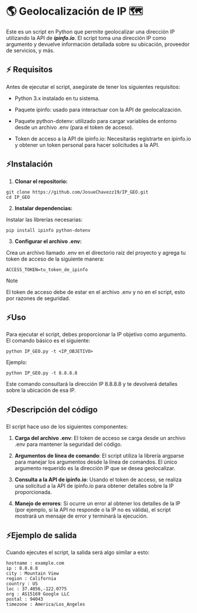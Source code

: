 # 🌎 Geolocalización de IP 🗺️
Este es un script en Python que permite geolocalizar una dirección IP utilizando la API de ***ipinfo.io***. El script toma una dirección IP como argumento y devuelve información detallada sobre su ubicación, proveedor de servicios, y más.

## ⚡ Requisitos
Antes de ejecutar el script, asegúrate de tener los siguientes requisitos:

* Python 3.x instalado en tu sistema.

* Paquete ipinfo: usado para interactuar con la API de geolocalización.

* Paquete python-dotenv: utilizado para cargar variables de entorno desde un archivo .env (para el token de acceso).

* Token de acceso a la API de ipinfo.io: Necesitarás registrarte en ipinfo.io y obtener un token personal para hacer solicitudes a la API.

## ⚡Instalación
1. **Clonar el repositorio:**
```
git clone https://github.com/JosueChavezz19/IP_GEO.git
cd IP_GEO
```

2. **Instalar dependencias:**

Instalar las librerías necesarias:
```
pip install ipinfo python-dotenv
```
3. **Configurar el archivo .env:**

Crea un archivo llamado .env en el directorio raíz del proyecto y agrega tu token de acceso de la siguiente manera:
```
ACCESS_TOKEN=tu_token_de_ipinfo
```
> [!NOTE]
>
> El token de acceso debe de estar en el archivo .env y no en el script, esto por razones de seguridad.

## ⚡Uso
Para ejecutar el script, debes proporcionar la IP objetivo como argumento. El comando básico es el siguiente:

```
python IP_GEO.py -t <IP_OBJETIVO>
```
Ejemplo:
```
python IP_GEO.py -t 8.8.8.8
```
Este comando consultará la dirección IP 8.8.8.8 y te devolverá detalles sobre la ubicación de esa IP.

## ⚡Descripción del código
El script hace uso de los siguientes componentes:

1. **Carga del archivo .env**: El token de acceso se carga desde un archivo .env para mantener la seguridad del código.

2. **Argumentos de línea de comando**: El script utiliza la librería argparse para manejar los argumentos desde la línea de comandos. El único argumento requerido es la dirección IP que se desea geolocalizar.

3. **Consulta a la API de ipinfo.io**: Usando el token de acceso, se realiza una solicitud a la API de ipinfo.io para obtener detalles sobre la IP proporcionada.

4. **Manejo de errores**: Si ocurre un error al obtener los detalles de la IP (por ejemplo, si la API no responde o la IP no es válida), el script mostrará un mensaje de error y terminará la ejecución.

## ⚡Ejemplo de salida
Cuando ejecutes el script, la salida será algo similar a esto:

```
hostname : example.com
ip : 8.8.8.8
city : Mountain View
region : California
country : US
loc : 37.4056,-122.0775
org : AS15169 Google LLC
postal : 94043
timezone : America/Los_Angeles
```
